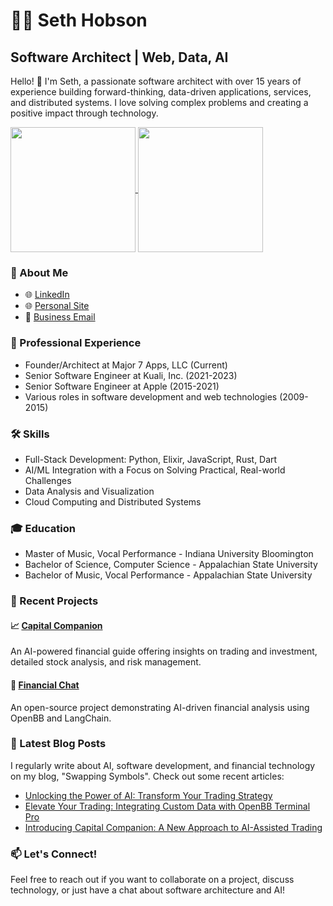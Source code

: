 # 👨‍💻 Seth Hobson

## Software Architect | Web, Data, AI

Hello! 👋 I'm Seth, a passionate software architect with over 15 years of experience building forward-thinking, data-driven applications, services, and distributed systems. I love solving complex problems and creating a positive impact through technology.

<a href="https://github.com/wshobson/github-readme-stats">
  <img height=200 align="center" src="https://github-readme-stats.vercel.app/api?username=wshobson&show_icons=true&locale=en&theme=default&rank_icon=github" />
</a>
<a href="https://github.com/major7apps/capital_companion">
  <img height=200 align="center" src="https://github-readme-stats.vercel.app/api/top-langs?username=wshobson&layout=compact&langs_count=8&card_width=320" />
</a>


### 🚀 About Me

- 🌐 [LinkedIn](https://www.linkedin.com/in/wshobson)
- 🌐 [Personal Site](https://bio.site/traderaegis)
- 📧 [Business Email](mailto:seth@major7apps.com)

### 💼 Professional Experience

- Founder/Architect at Major 7 Apps, LLC (Current)
- Senior Software Engineer at Kuali, Inc. (2021-2023)
- Senior Software Engineer at Apple (2015-2021)
- Various roles in software development and web technologies (2009-2015)

### 🛠 Skills

- Full-Stack Development: Python, Elixir, JavaScript, Rust, Dart
- AI/ML Integration with a Focus on Solving Practical, Real-world Challenges
- Data Analysis and Visualization
- Cloud Computing and Distributed Systems

### 🎓 Education

- Master of Music, Vocal Performance - Indiana University Bloomington
- Bachelor of Science, Computer Science - Appalachian State University
- Bachelor of Music, Vocal Performance - Appalachian State University

### 🌟 Recent Projects

#### 📈 [Capital Companion](https://capitalcompanion.ai)
An AI-powered financial guide offering insights on trading and investment, detailed stock analysis, and risk management.

#### 🤖 [Financial Chat](https://github.com/wshobson/financial-chat)
An open-source project demonstrating AI-driven financial analysis using OpenBB and LangChain.

### 📝 Latest Blog Posts

I regularly write about AI, software development, and financial technology on my blog, "Swapping Symbols". Check out some recent articles:

- [Unlocking the Power of AI: Transform Your Trading Strategy](https://sethhobson.com/2024/10/unlocking-the-power-of-ai-transform-your-trading-strategy/)
- [Elevate Your Trading: Integrating Custom Data with OpenBB Terminal Pro](https://sethhobson.com/2024/08/elevate-your-trading-integrating-custom-data-with-openbb-terminal-pro/)
- [Introducing Capital Companion: A New Approach to AI-Assisted Trading](https://sethhobson.com/2024/09/introducing-capital-companion-a-new-approach-to-ai-assisted-trading/)

### 📫 Let's Connect!

Feel free to reach out if you want to collaborate on a project, discuss technology, or just have a chat about software architecture and AI!
